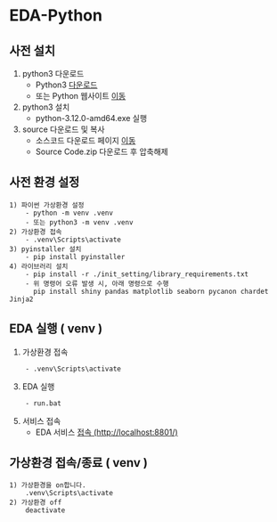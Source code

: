 # EDA-Python


## 사전 설치
1) python3 다운로드
	- Python3 [다운로드](https://github.com/abcseagrs/EDAPython/releases/download/v1.0/python-3.12.0-amd64.exe)
	- 또는 Python 웹사이트 [이동](https://www.python.org/downloads/)
2) python3 설치
	- python-3.12.0-amd64.exe 실행
3) source 다운로드 및 복사
	- 소스코드 다운로드 페이지 [이동](https://github.com/abcseagrs/EDAPython/releases)
	- Source Code.zip 다운로드 후 압축해제


## 사전 환경 설정
```
1) 파이썬 가상환경 설정
	- python -m venv .venv
	- 또는 python3 -m venv .venv
2) 가상환경 접속
	- .venv\Scripts\activate
3) pyinstaller 설치
	- pip install pyinstaller
4) 라이브러리 설치
	- pip install -r ./init_setting/library_requirements.txt
	- 위 명령어 오류 발생 시, 아래 명령으로 수행
	  pip install shiny pandas matplotlib seaborn pycanon chardet Jinja2	
```


## EDA 실행 ( venv )
1) 가상환경 접속
```
	- .venv\Scripts\activate
```
3) EDA 실행
```
	- run.bat
```
5) 서비스 접속
	- EDA 서비스 [접속 (http://localhost:8801/)](http://localhost:8801/)



## 가상환경 접속/종료 ( venv )
```
1) 가상환경을 on합니다.
	.venv\Scripts\activate
2) 가상환경 off
	deactivate
```
